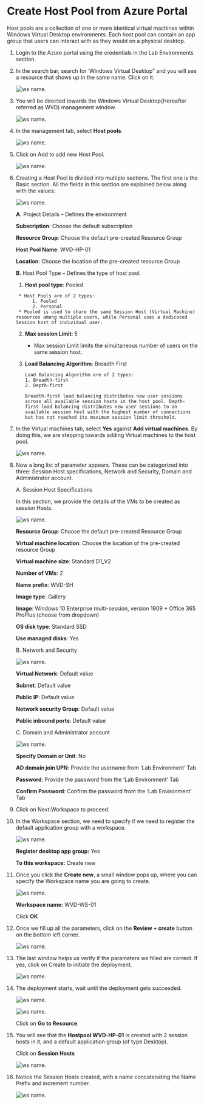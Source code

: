 # Create Host Pool from Azure Portal 
 
Host pools are a collection of one or more identical virtual machines within Windows Virtual Desktop environments. Each host pool can contain an app group that users can interact with as they would on a physical desktop. 

1. Login to the Azure portal using the credentials in the Lab Environments section. 

2. In the search bar, search for ‘Windows Virtual Desktop” and you will see a resource that shows up in the same name. Click on it. 

    ![ws name.](media/1.png)
 

3. You will be directed towards the Windows Virtual Desktop(Hereafter referred as WVD) management window.  

    ![ws name.](media/2.png)


4. In the management tab, select **Host pools**. 

    ![ws name.](media/3.png)


5. Click on Add to add new Host Pool. 

    ![ws name.](media/4.png)


6. Creating a Host Pool is divided into multiple sections. The first one is the Basic section. All the fields in this section are explained below along with the values: 

    ![ws name.](media/5.png)
 
 
   **A.** Project Details – Defines the environment 

      **Subscription**: Choose the default subscription

      **Resource Group**: Choose the default pre-created Resource Group

      **Host Pool Name**: WVD-HP-01 

      **Location**: Choose the location of the pre-created resource Group

   **B.** Host Pool Type – Defines the type of host pool. 

      1. **Host pool type**: Pooled
 

        * Host Pools are of 2 types:
             1.	Pooled
             2.	Personal
        * Pooled is used to share the same Session Host (Virtual Machine) resources among multiple users, while Personal uses a dedicated   Session host of individual user.

   
    

    
      2. **Max session Limit**: 5


          * Max session Limit limits the simultaneous number of users on the same session host.
  
    
   
      3. **Load Balancing Algorithm**: Breadth First



             Load Balancing Algorithm are of 2 types:
             1. Breadth-first
             2. Depth-first

             Breadth-first load balancing distributes new user sessions across all available session hosts in the host pool. Depth-first load balancing distributes new user sessions to an available session host with the highest number of connections but has not reached its maximum session limit threshold.
   
   

   
7. In the Virtual machines tab, select **Yes** against **Add virtual machines**. By doing this, we are stepping towards adding Virtual machines to the host pool. 

    ![ws name.](media/9.png)

8. Now a long list of parameter appears. These can be categorized into three: Session Host specifications, Network and Security, Domain and Administrator account. 

    A. Session Host Specifications 

      In this section, we provide the details of the VMs to be created as session Hosts. 
   
    ![ws name.](media/10.png)
   

      **Resource Group**: Choose the default pre-created Resource Group

      **Virtual machine location**: Choose the location of the pre-created resource Group

      **Virtual machine size**: Standard D1_V2 

      **Number of VMs**: 2 
   
      **Name prefix**: WVD-SH 

      **Image type**: Gallery 

      **Image**: Windows 10 Enterprise multi-session, version 1909 + Office 365 ProPlus (choose from dropdown) 

      **OS disk type**: Standard SSD 

      **Use managed disks**: Yes 
    
   
    B. Network and Security 
 
    ![ws name.](media/11.png)
   
  
      **Virtual Network**: Default value

      **Subnet**: Default value

      **Public IP**: Default value

      **Network security Group**: Default value

      **Public inbound ports**: Default value
 
 
    C. Domain and Administrator account 

    ![ws name.](media/12.png)
 

      **Specify Domain or Unit**: No 

      **AD domain join UPN**: Provide the username from ‘Lab Environment’ Tab

      **Password**: Provide the password from the ‘Lab Environment’ Tab

      **Confirm Password**: Confirm the password from the ‘Lab Environment’ Tab
   

9. Click on Next:Workspace to proceed. 

10. In the Workspace section, we need to specify if we need to register the default application group with a workspace. 

     ![ws name.](media/13.png)
    
    
     **Register desktop app group:** Yes 

     **To this workspace:** Create new
    
11. Once you click the **Create new**, a small window pops up, where you can specify the Workspace name you are going to create.  

     ![ws name.](media/14.png)


      **Workspace name:** WVD-WS-01

      
      Click **OK** 

12. Once we fill up all the parameters, click on the  **Review + create** button on the bottom left corner. 

     ![ws name.](media/15.png)


13. The last window helps us verify if the parameters we filled are correct. If yes, click on Create to initiate the deployment. 

     ![ws name.](media/16.png)


14. The deployment starts, wait until the deployment gets succeeded.  

     ![ws name.](media/17.png)


     ![ws name.](media/18.png)
 
 
     Click on **Go to Resource**.

15. You will see that the **Hostpool WVD-HP-01** is created with 2 session hosts in it, and a default application group (of type Desktop). 

     Click on **Session Hosts** 

     ![ws name.](media/19.png)


16. Notice the Session Hosts created, with a name concatenating the Name Prefix and increment number. 


     ![ws name.](media/20.png)

